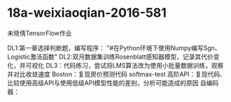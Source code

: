 # 18a-weixiaoqian-2016-581
未晓倩TensorFlow作业

DL1:第一章选择判断题，编写程序： "#在Python环境下使用Numpy编写Sgn、Logistic激活函数"
DL2:双月数据集训练Rosenblatt感知器模型，记录其代价变化，并可视化
DL3：代码练习，尝试将LMS算法改为使用小批量数据训练，观察并对比收敛速度
Boston：复现房价预测代码
softmax-test
高阶API：复现代码、比较使用高级API与使用低级API模型性能的差别，分析可能造成的原因
自编码器：

